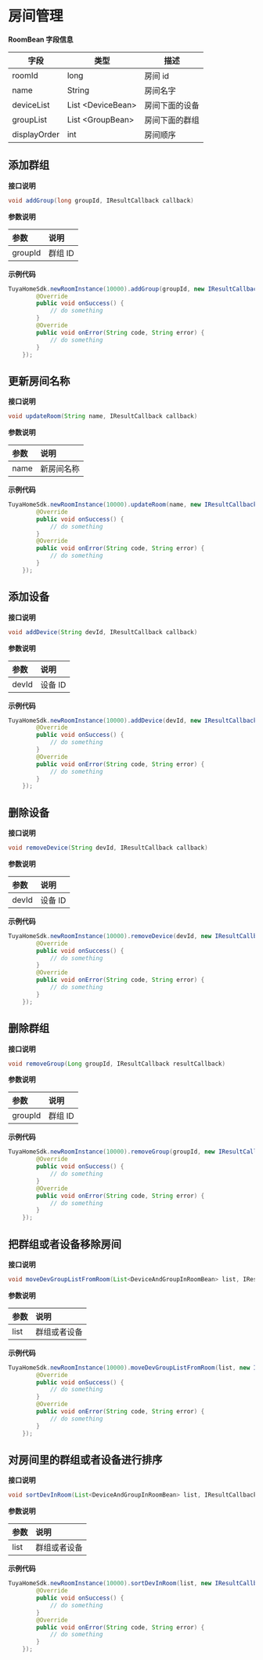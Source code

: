 # 房间管理

**RoomBean 字段信息**

| 字段 | 类型 | 描述 |
| --- | --- | --- |
| roomId | long  | 房间 id |
| name | String   | 房间名字|
| deviceList | List &lt;DeviceBean&gt;   | 房间下面的设备|
| groupList | List &lt;GroupBean&gt;  | 房间下面的群组|
| displayOrder | int | 房间顺序|

## 添加群组

**接口说明**

```java
void addGroup(long groupId, IResultCallback callback)
```

**参数说明**

| 参数 | 说明 |
| :--- | :--- |
| groupId | 群组 ID |

**示例代码**

```java
TuyaHomeSdk.newRoomInstance(10000).addGroup(groupId, new IResultCallback() {
        @Override
        public void onSuccess() {
            // do something
        }
        @Override
        public void onError(String code, String error) {
            // do something
        }
    });
```

## 更新房间名称

**接口说明**

```java
void updateRoom(String name, IResultCallback callback)
```

**参数说明**

| 参数 | 说明 |
| :--- | :--- |
| name | 新房间名称 |

**示例代码**

```java
TuyaHomeSdk.newRoomInstance(10000).updateRoom(name, new IResultCallback() {
        @Override
        public void onSuccess() {
            // do something
        }
        @Override
        public void onError(String code, String error) {
            // do something
        }
    });
```

## 添加设备

**接口说明**

```java
void addDevice(String devId, IResultCallback callback)
```

**参数说明**

| 参数 | 说明 |
| :--- | :--- |
| devId | 设备 ID |

**示例代码**

```java
TuyaHomeSdk.newRoomInstance(10000).addDevice(devId, new IResultCallback() {
        @Override
        public void onSuccess() {
            // do something
        }
        @Override
        public void onError(String code, String error) {
            // do something
        }
    });
```

## 删除设备

**接口说明**

```java
void removeDevice(String devId, IResultCallback callback)
```

**参数说明**

| 参数 | 说明 |
| :--- | :--- |
| devId | 设备 ID |

**示例代码**

```java
TuyaHomeSdk.newRoomInstance(10000).removeDevice(devId, new IResultCallback() {
        @Override
        public void onSuccess() {
            // do something
        }
        @Override
        public void onError(String code, String error) {
            // do something
        }
    });
```

## 删除群组

**接口说明**

```java
void removeGroup(Long groupId, IResultCallback resultCallback)
```

**参数说明**

| 参数 | 说明 |
| :--- | :--- |
| groupId | 群组 ID |

**示例代码**

```java
TuyaHomeSdk.newRoomInstance(10000).removeGroup(groupId, new IResultCallback() {
        @Override
        public void onSuccess() {
            // do something
        }
        @Override
        public void onError(String code, String error) {
            // do something
        }
    });
```

## 把群组或者设备移除房间

**接口说明**

```java
void moveDevGroupListFromRoom(List<DeviceAndGroupInRoomBean> list, IResultCallback callback)
```

**参数说明**

| 参数 | 说明 |
| :--- | :--- |
| list | 群组或者设备 |

**示例代码**

```java
TuyaHomeSdk.newRoomInstance(10000).moveDevGroupListFromRoom(list, new IResultCallback() {
        @Override
        public void onSuccess() {
            // do something
        }
        @Override
        public void onError(String code, String error) {
            // do something
        }
    });
```

## 对房间里的群组或者设备进行排序

**接口说明**

```java
void sortDevInRoom(List<DeviceAndGroupInRoomBean> list, IResultCallback callback)
```

**参数说明**

| 参数 | 说明 |
| :--- | :--- |
| list | 群组或者设备 |

**示例代码**

```java
TuyaHomeSdk.newRoomInstance(10000).sortDevInRoom(list, new IResultCallback() {
        @Override
        public void onSuccess() {
            // do something
        }
        @Override
        public void onError(String code, String error) {
            // do something
        }
    });
```


